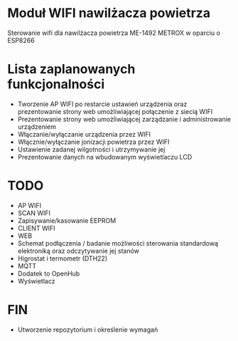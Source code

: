 # Moduł WIFI nawilżacza powietrza 
Sterowanie wifi dla nawilżacza powietrza ME-1492 METROX w oparciu o ESP8266 
# Lista zaplanowanych funkcjonalności 
- Tworzenie AP WIFI po restarcie ustawień urządzenia oraz prezentowanie strony web umożliwiającej połączenie z siecią WIFI
- Prezentowanie strony web umożliwiającej zarządzanie i administrowanie urządzeniem
- Włączanie/wyłączanie urządzenia przez WIFI
- Włącznie/wyłączanie jonizacji powietrza przez WIFI
- Ustawienie zadanej wilgotności i utrzymywanie jej
- Prezentowanie danych na wbudowanym wyświetlaczu LCD
# TODO
- AP WIFI
- SCAN WIFI
- Zapisywanie/kasowanie EEPROM
- CLIENT WIFI
- WEB
- Schemat podłączenia / badanie możliwości sterowania standardową elektroniką oraz odczytywanie jej stanów
- Higrostat i termometr (DTH22)
- MQTT
- Dodatek to OpenHub
- Wyświetlacz
# FIN
- Utworzenie repozytorium i określenie wymagań



